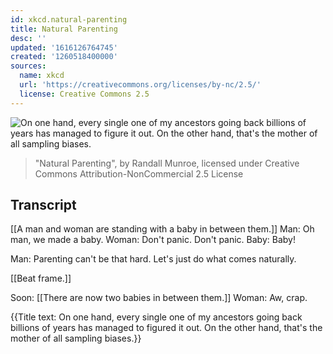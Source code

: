 ```yaml
---
id: xkcd.natural-parenting
title: Natural Parenting
desc: ''
updated: '1616126764745'
created: '1260518400000'
sources:
  name: xkcd
  url: 'https://creativecommons.org/licenses/by-nc/2.5/'
  license: Creative Commons 2.5
---
```

![On one hand, every single one of my ancestors going back billions of years has managed to figure it out.  On the other hand, that's the mother of all sampling biases.](https://imgs.xkcd.com/comics/natural_parenting.png)
> "Natural Parenting", by Randall Munroe, licensed under Creative Commons Attribution-NonCommercial 2.5 License

## Transcript
[[A man and woman are standing with a baby in between them.]]
Man: Oh man, we made a baby.
Woman: Don't panic. Don't panic.
Baby: Baby!

Man: Parenting can't be that hard. Let's just do what comes naturally.

[[Beat frame.]]

Soon:
[[There are now two babies in between them.]]
Woman: Aw, crap.

{{Title text: On one hand, every single one of my ancestors going back billions of years has managed to figured it out.  On the other hand, that's the mother of all sampling biases.}}
